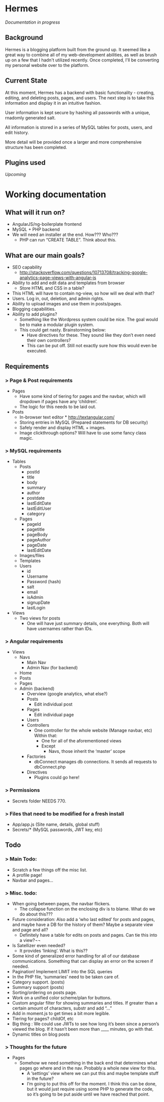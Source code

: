 # Hermes
*Documentation in progress*

## Background
Hermes is a blogging platform built from the ground up. It seemed like a great way to combine all of my web-development abilities, as well as brush up on a few that I hadn't utilized recently. Once completed, I'll be converting my personal website over to the platform.

## Current State
At this moment, Hermes has a backend with basic functionality - creating, editing, and deleting posts, pages, and users. The next step is to take this information and display it in an intuitive fashion.

User information is kept secure by hashing all passwords with a unique, rnadomly generated salt.

All information is stored in a series of MySQL tables for posts, users, and edit history.

More detail will be provided once a larger and more comprehensive structure has been completed.

## Plugins used
*Upcoming*

# Working documentation

## What will it run on?
*	AngularJS/ng-boilerplate frontend
*	MySQL + PHP backend
*	We will need an installer at the end. How??? Who???
    *	PHP can run “CREATE TABLE”. Think about this.

## What are our main goals?
*	SEO capability
    *	http://stackoverflow.com/questions/10713708/tracking-google-analytics-page-views-with-angular-js
*	Ability to add and edit data and templates from browser
    *	Store HTML and CSS in a table?
*	This HTML will have to contain ng-view, so how will we deal with that?
*	Users. Log in, out, deletion, and admin rights.
*	Ability to upload images and use them in posts/pages.
*	Blogging capabilities.
*	Ability to add plugins?
    *	Something like the Wordpress system could be nice. The goal would be to make a modular plugin system.
    *	This could get nasty. Brainstorming below:
        *	Have directives for these. They sound like they don’t even need their own controllers?
        *	This can be put off. Still not exactly sure how this would even be executed.

## Requirements

### > Page & Post requirements
*	Pages
    *	Have some kind of tiering for pages and the navbar, which will dropdown if pages have any ‘children’.
    *	The logic for this needs to be laid out.
*	Posts
	*	In-browser text editor
            *	http://textangular.com/
    *	Storing entries in MySQL (Prepared statements for DB security)
    *	Safely render and display HTML + images.
    *	Image clickthrough options? Will have to use some fancy class magic. 

### > MySQL requirements
*	Tables
    *	Posts
        *	postId
        *	title
        *	body
        *	summary
        *	author
        *	postdate
        *	lastEditDate
        *	lastEditUser
        *	category
    *	Pages
        *	pageId
        *	pagetitle
        *	pageBody
        *	pageAuthor
        *	pageDate
        *	lastEditDate
    *	Images/files
    *	Templates
    *	Users
        *	id
        *	Username
        *	Password (hash)
        *	salt
        *	email
        *	isAdmin
        *	signupDate
        *	lastLogin
*	Views
    *	Two views for posts
        *	One will have just summary details, one everything. Both will have usernames rather than IDs.

### > Angular requirements
*	Views
    *	Navs
        *   Main Nav
        *	Admin Nav (for backend)
    *	Home
    *	Posts
    *	Pages
    *	Admin (backend)
        *	Overview (google analytics, what else?)
        *	Posts
            *	Edit individual post
        *	Pages
            *	Edit individual page
        *	Users
        *	Controllers
            *	One controller for the whole website (Manage navbar, etc) Within that:
                *	One for all of the aforementioned views
                *	Except
                    *	Navs, those inherit the ‘master’ scope
        *	Factories
            * dbConnect manages db connections. It sends all requests to dbConnect.php
        *	Directives
            *	Plugins could go here!

### > Permissions
*	Secrets folder NEEDS 770.

### > Files that need to be modified for a fresh install
*	App/app.js (Site name, details, global stuff)
*	Secrets/* (MySQL passwords, JWT key, etc)

## Todo

### > Main Todo:
*	Scratch a few things off the misc list.
*	A profile page!
*	Navbar and pages…

### > Misc. todo:
*	When going between pages, the navbar flickers.
    *	The collapse function on the enclosing div is to blame. What do we do about this???
*	Future consideration: Also add a ‘who last edited’ for posts and pages, and maybe have a DB for the history of them? Maybe a separate view and page and all?
    *	Definitely have a table for edits on posts and pages. Can tie this into a view?¬¬
*	Is Satellizer even needed?
    *	It provides ‘linking’. What is this??
*	Some kind of generalized error handling for all of our database communications. Something that can display an error on the screen if needed.
*	Pagination! Implement LIMIT into the SQL queries
*	In the PHP file, ‘summaries’ need to be taken care of.
*	Category support. (posts)
*	Summary support (posts)
*	Sorting/ordering on posts page.
*	Work on a unified color scheme/plan for buttons.
*	Custom angular filter for showing summaries and titles. If greater than a certain amount of characters, substr and add “…”
*	Add in moment.js to get times a bit more legible.
*	Tiering for pages? childOf, etc
*	Big thing : We could use JWTs to see how long it’s been since a person’s viewed the blog. If it hasn’t been more than ____ minutes, go with that.
*	Dynamic titles on blog posts

### > Thoughts for the future
*	Pages
    *	Somehow we need something in the back end that determines what pages go where and in the nav. Probably a whole new view for this.
        *	A ‘settings’ view where we can put this and maybe template stuff in the future?
        *	I’m going to put this off for the moment. I think this can be done, but it would just require using some PHP to generate the code, so it’s going to be put aside until we have reached that point.
